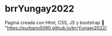 # brrYungay2022
Pagina creada con Html, CSS, JS y bootstrap
🤔 "https://eurbano5090.github.io/brrYungay2022/
